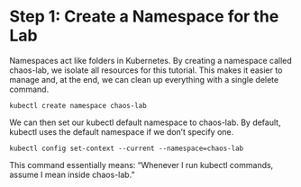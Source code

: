# Step 1: Create a Namespace for the Lab

Namespaces act like folders in Kubernetes. By creating a namespace called chaos-lab, we isolate all resources for this tutorial. This makes it easier to manage and, at the end, we can clean up everything with a single delete command.

```
kubectl create namespace chaos-lab
```

We can then set our kubectl default namespace to chaos-lab. By default, kubectl uses the default namespace if we don’t specify one.
```
kubectl config set-context --current --namespace=chaos-lab
```
This command essentially means: “Whenever I run kubectl commands, assume I mean inside chaos-lab.”